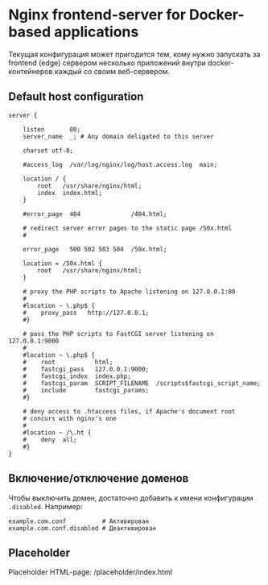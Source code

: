 # Nginx frontend-server for Docker-based applications

Текущая конфигурация может пригодится тем, кому нужно запускать за frontend (edge)
сервером несколько приложений внутри docker-контейнеров каждый со своим веб-сервером.

## Default host configuration

```
server {

    listen       80;
    server_name  _; # Any domain deligated to this server

    charset utf-8;

    #access_log  /var/log/nginx/log/host.access.log  main;

    location / {
        root   /usr/share/nginx/html;
        index  index.html;
    }

    #error_page  404              /404.html;

    # redirect server error pages to the static page /50x.html
    #
    
    error_page   500 502 503 504  /50x.html;

    location = /50x.html {
        root   /usr/share/nginx/html;
    }

    # proxy the PHP scripts to Apache listening on 127.0.0.1:80
    #
    #location ~ \.php$ {
    #    proxy_pass   http://127.0.0.1;
    #}

    # pass the PHP scripts to FastCGI server listening on 127.0.0.1:9000
    #
    #location ~ \.php$ {
    #    root           html;
    #    fastcgi_pass   127.0.0.1:9000;
    #    fastcgi_index  index.php;
    #    fastcgi_param  SCRIPT_FILENAME  /scripts$fastcgi_script_name;
    #    include        fastcgi_params;
    #}

    # deny access to .htaccess files, if Apache's document root
    # concurs with nginx's one
    #
    #location ~ /\.ht {
    #    deny  all;
    #}
}
```

## Включение/отключение доменов

Чтобы выключить домен, достаточно добавить к имени конфигурации `.disabled`.
Например:

```
example.com.conf          # Активирован
example.com.conf.disabled # Деактивирован
```

## Placeholder

Placeholder HTML-page: /placeholder/index.html